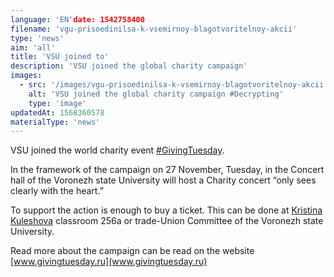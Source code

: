 ```yaml
---
language: 'EN'date: 1542758400
filename: 'vgu-prisoedinilsa-k-vsemirnoy-blagotvoritelnoy-akcii'
type: 'news'
aim: 'all'
title: 'VSU joined to'
description: 'VSU joined the global charity campaign'
images:
  - src: '/images/vgu-prisoedinilsa-k-vsemirnoy-blagotvoritelnoy-akcii.jpg'
    alt: 'VSU joined the global charity campaign #Decrypting'
    type: 'image'
updatedAt: 1568360578
materialType: 'news'
---
```

VSU joined the world charity event [#GivingTuesday](https://vk.com/feed?section=search&q=%23%D0%A9%D0%B5%D0%B4%D1%80%D1%8B%D0%B9%D0%92%D1%82%D0%BE%D1%80%D0%BD%D0%B8%D0%BA).

In the framework of the campaign on 27 November, Tuesday, in the Concert hall of the Voronezh state University will host a Charity concert “only sees clearly with the heart.”

To support the action is enough to buy a ticket. This can be done at [Kristina Kuleshova](https://vk.com/id130187303) classroom 256а or trade-Union Committee of the Voronezh state University.

Read more about the campaign can be read on the website [www.givingtuesday.ru](www.givingtuesday.ru)
